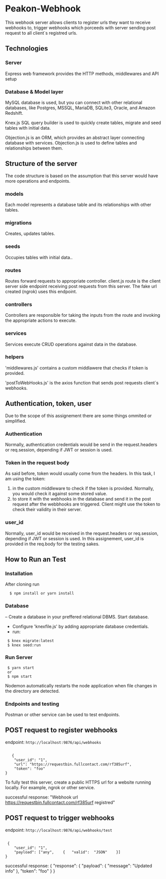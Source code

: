 # Peakon-Webhook

This webhook server allows clients to register urls they want to receive webhooks to, trigger webhooks which porceeds with server sending post request to all client`s registred urls.

## Technologies

### Server

Express web framework provides the HTTP methods, middlewares and API setup

### Database & Model layer

MySQL database is used, but you can connect with other relational databases, like Postgres, MSSQL, MariaDB, SQLite3, Oracle, and Amazon Redshift.

Knex.js SQL query builder is used to quickly create tables, migrate and seed tables with initial data.

Objection.js is an ORM, which provides an abstract layer connecting database with services. Objection.js is used to define tables and relationships between them.

## Structure of the server

The code structure is based on the assumption that this server would have more operations and endpoints.

### models

Each model represents a database table and its relationships with other tables.

### migrations

Creates, updates tables.

### seeds

Occupies tables with initial data..

### routes

Routes forward requests to appropriate controller.
client.js route is the client server side endpoint receiving post requests from this server. The fake url created (ngrok) uses this endpoint.

### controllers

Controllers are responsible for taking the inputs from the route and invoking the appropriate actions to execute.

### services

Services execute CRUD operations against data in the database.

### helpers

'middlewares.js' contains a custom middlawere that checks if token is provided.

'postToWebHooks.js' is the axios function that sends post requests client`s webhooks.

## Authentication, token, user

Due to the scope of this assignement there are some things ommited or simplified.

### Authentication

Normally, authentication credentials would be send in the request.headers or req.session, depending if JWT or session is used.

### Token in the request body

As said before, token would usually come from the headers.
In this task, I am using the token:

1. in the custom middleware to check if the token is provided. Normally, you would check it against some stored value.
2. to store it with the webhooks in the database and send it in the post request after the webbhooks are triggered. Client might use the token to check their validity in their server.

### user_id

Normally, user_id would be received in the request.headers or req.session, depending if JWT or session is used.
In this assignement, user_id is provided in the req.body for the testing sakes.

## How to Run an Test

### Installation

After cloning run

```
  $ npm install or yarn install

```

### Database

– Create a database in your preffered relational DBMS. Start database.

- Configure 'knexfile.js' by adding appropriate database credentials.
- run:

```
 $ knex migrate:latest
 $ knex seed:run
```

### Run Server

```
 $ yarn start
 or
 $ npm start
```

Nodemon automatically restarts the node application when file changes in the directory are detected.

### Endpoints and testing

Postman or other service can be used to test endpoints.

## POST request to register webhooks

endpoint: `http://localhost:9876/api/webhooks`

```

   {
    "user_id": "1",
    "url": "https://requestbin.fullcontact.com/rf385urf",
    "token": "foo"
}

```

To fully test this server, create a public HTTPS url for a website running locally. For example, ngrok or other service.

successful response:
"Webhook url https://requestbin.fullcontact.com/rf385urf registred"

## POST request to trigger webhooks

endpoint: `http://localhost:9876/api/webhooks/test`

```

 {
    "user_id": "1",
    "payload": ["any",    {   "valid":  "JSON"    }]
}

```

successful response:
{
"response": {
"payload": {
"message": "Updated info"
},
"token": "foo"
}
}
